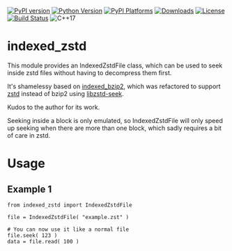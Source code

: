 [![PyPI version](https://badge.fury.io/py/indexed-zstd.svg)](https://badge.fury.io/py/indexed-zstd)
[![Python Version](https://img.shields.io/pypi/pyversions/indexed_zstd)](https://pypi.org/project/indexed-zstd/)
[![PyPI Platforms](https://img.shields.io/badge/pypi-linux%20%7C%20macOSs-brightgreen)](https://pypi.org/project/indexed-zstd/)
[![Downloads](https://pepy.tech/badge/indexed-zstd/month)](https://pepy.tech/project/indexed-zstd)
[![License](https://img.shields.io/badge/license-MIT-blue.svg)](http://opensource.org/licenses/MIT)
[![Build Status](https://github.com/martinellimarco/indexed_zstd/workflows/tests/badge.svg)](https://github.com/martinellimarco/indexed_zstd/actions)
![C++17](https://img.shields.io/badge/C++-17-blue.svg?style=flat-square)

# indexed_zstd

This module provides an IndexedZstdFile class, which can be used to seek inside zstd files without having to decompress them first.

It's shamelessy based on [indexed_bzip2](https://github.com/mxmlnkn/indexed_bzip2), which was refactored to support [zstd](https://github.com/facebook/zstd) instead of bzip2 using [libzstd-seek](https://github.com/martinellimarco/libzstd-seek).

Kudos to the author for its work.

Seeking inside a block is only emulated, so IndexedZstdFile will only speed up seeking when there are more than one block, which sadly requires a bit of care in zstd.


# Usage

## Example 1

```python3
from indexed_zstd import IndexedZstdFile

file = IndexedZstdFile( "example.zst" )

# You can now use it like a normal file
file.seek( 123 )
data = file.read( 100 )
```
